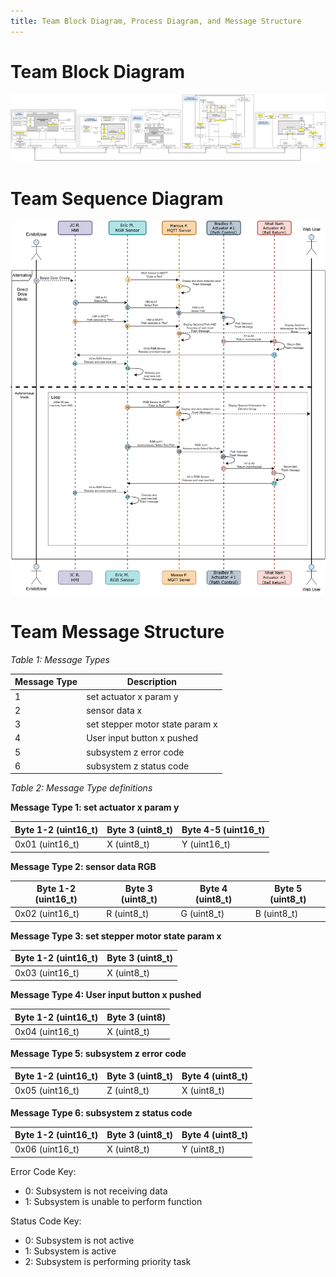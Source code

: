 ```yaml
---
title: Team Block Diagram, Process Diagram, and Message Structure
---
```


# **Team Block Diagram**
![](static/Images/Team201-TeamBlockDiagram.drawio.png)

# **Team Sequence Diagram**
![](static/Images/Team201-UMLSequenceDiagram.drawio.png)

# **Team Message Structure**

*Table 1: Message Types*

| Message Type | Description                     |
| ------------ | ------------------------------- |
| 1            | set actuator x param y          |
| 2            | sensor data x                   |
| 3            | set stepper motor state param x |
| 4            | User input button x pushed      |
| 5            | subsystem z error code          |
| 6            | subsystem z status code         |

*Table 2: Message Type definitions*

**Message Type 1: set actuator x param y**

| Byte 1-2 (uint16_t) | Byte 3 (uint8_t) | Byte 4-5 (uint16_t) |
| ------------------- | ---------------- | ------------------- |
| 0x01 (uint16_t)     | X (uint8_t)      | Y (uint16_t)        |

**Message Type 2: sensor data RGB**

| Byte 1-2 (uint16_t) | Byte 3 (uint8_t) | Byte 4 (uint8_t) | Byte 5 (uint8_t) |
| ------------------- | ---------------- | ---------------- | ---------------- |
| 0x02 (uint16_t)     | R (uint8_t)      | G (uint8_t)      | B (uint8_t)      |

**Message Type 3: set stepper motor state param x**

| Byte 1-2 (uint16_t) | Byte 3 (uint8_t) |
| ------------------- | ---------------- |
| 0x03 (uint16_t)     | X (uint8_t)      |

**Message Type 4: User input button x pushed**

| Byte 1-2 (uint16_t) | Byte 3 (uint8) |
| ------------------- | -------------- |
| 0x04 (uint16_t)     | X (uint8_t)    |

**Message Type 5: subsystem z error code**

| Byte 1-2 (uint16_t) | Byte 3 (uint8_t) | Byte 4 (uint8_t) |
| ------------------- | ---------------- | ---------------- |
| 0x05 (uint16_t)     | Z (uint8_t)      | X (uint8_t)      |

**Message Type 6: subsystem z status code**

| Byte 1-2 (uint16_t) | Byte 3 (uint8_t) | Byte 4 (uint8_t) |
| ------------------- | ---------------- | ---------------- |
| 0x06 (uint16_t)     | X (uint8_t)      | Y (uint8_t)      |

Error Code Key:

* 0: Subsystem is not receiving data
* 1: Subsystem is unable to perform function

Status Code Key:

* 0: Subsystem is not active
* 1: Subsystem is active
* 2: Subsystem is performing priority task
